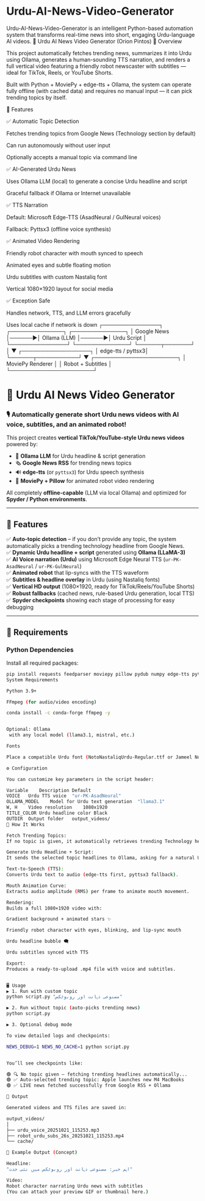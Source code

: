 # Urdu-AI-News-Video-Generator
Urdu-AI-News-Video-Generator is an intelligent Python-based automation system that transforms real-time news into short, engaging Urdu-language AI videos.
📰 Urdu AI News Video Generator (Orion Pintos)
🎯 Overview

This project automatically fetches trending news, summarizes it into Urdu using Ollama, generates a human-sounding TTS narration, and renders a full vertical video featuring a friendly robot newscaster with subtitles — ideal for TikTok, Reels, or YouTube Shorts.

Built with Python + MoviePy + edge-tts + Ollama, the system can operate fully offline (with cached data) and requires no manual input — it can pick trending topics by itself.

🚀 Features

✅ Automatic Topic Detection

Fetches trending topics from Google News (Technology section by default)

Can run autonomously without user input

Optionally accepts a manual topic via command line

✅ AI-Generated Urdu News

Uses Ollama LLM (local) to generate a concise Urdu headline and script

Graceful fallback if Ollama or Internet unavailable

✅ TTS Narration

Default: Microsoft Edge-TTS (AsadNeural / GulNeural voices)

Fallback: Pyttsx3 (offline voice synthesis)

✅ Animated Video Rendering

Friendly robot character with mouth synced to speech

Animated eyes and subtle floating motion

Urdu subtitles with custom Nastaliq font

Vertical 1080×1920 layout for social media

✅ Exception Safe

Handles network, TTS, and LLM errors gracefully

Uses local cache if network is down
 ┌───────────────┐       ┌──────────────┐       ┌──────────────┐
 │ Google News   │──────▶│ Ollama (LLM) │──────▶│ Urdu Script  │
 └───────────────┘       └──────────────┘       └──────┬───────┘
                                                          │
                                                          ▼
                                                ┌──────────────────┐
                                                │ edge-tts / pyttsx3│
                                                └──────┬───────────┘
                                                       ▼
                                            ┌──────────────────────┐
                                            │  MoviePy Renderer    │
                                            │  Robot + Subtitles   │
                                            └──────────────────────┘
# 📰 Urdu AI News Video Generator

### 🎙️ Automatically generate short Urdu news videos with AI voice, subtitles, and an animated robot!

This project creates **vertical TikTok/YouTube-style Urdu news videos** powered by:
- 🧠 **Ollama LLM** for Urdu headline & script generation  
- 🗞️ **Google News RSS** for trending news topics  
- 🔊 **edge-tts** (or `pyttsx3`) for Urdu speech synthesis  
- 🎥 **MoviePy + Pillow** for animated robot video rendering  

All completely **offline-capable** (LLM via local Ollama) and optimized for **Spyder / Python environments**.

---

## 🚀 Features

✅ **Auto-topic detection** – if you don’t provide any topic, the system automatically picks a trending technology headline from Google News.  
✅ **Dynamic Urdu headline + script** generated using **Ollama (LLaMA-3)**  
✅ **AI Voice narration (Urdu)** using Microsoft Edge Neural TTS (`ur-PK-AsadNeural` / `ur-PK-GulNeural`)  
✅ **Animated robot** that lip-syncs with the TTS waveform  
✅ **Subtitles & headline overlay** in Urdu (using Nastaliq fonts)  
✅ **Vertical HD output** (1080×1920, ready for TikTok/Reels/YouTube Shorts)  
✅ **Robust fallbacks** (cached news, rule-based Urdu generation, local TTS)  
✅ **Spyder checkpoints** showing each stage of processing for easy debugging  

---

## 🧰 Requirements

### Python Dependencies
Install all required packages:
```bash
pip install requests feedparser moviepy pillow pydub numpy edge-tts pyttsx3
System Requirements

Python 3.9+

FFmpeg (for audio/video encoding)

conda install -c conda-forge ffmpeg -y


Optional: Ollama
 with any local model (llama3.1, mistral, etc.)

Fonts

Place a compatible Urdu font (NotoNastaliqUrdu-Regular.ttf or Jameel Noori Nastaleeq.ttf) next to the script.

⚙️ Configuration

You can customize key parameters in the script header:

Variable	Description	Default
VOICE	Urdu TTS voice	"ur-PK-AsadNeural"
OLLAMA_MODEL	Model for Urdu text generation	"llama3.1"
W, H	Video resolution	1080x1920
TITLE_COLOR	Urdu headline color	Black
OUTDIR	Output folder	output_videos/
🧠 How It Works

Fetch Trending Topics:
If no topic is given, it automatically retrieves trending Technology headlines from Google News RSS.

Generate Urdu Headline + Script:
It sends the selected topic headlines to Ollama, asking for a natural Urdu news headline and 3–4 sentence script.

Text-to-Speech (TTS):
Converts Urdu text to audio (edge-tts first, pyttsx3 fallback).

Mouth Animation Curve:
Extracts audio amplitude (RMS) per frame to animate mouth movement.

Rendering:
Builds a full 1080×1920 video with:

Gradient background + animated stars ✨

Friendly robot character with eyes, blinking, and lip-sync mouth

Urdu headline bubble 🗨️

Urdu subtitles synced with TTS

Export:
Produces a ready-to-upload .mp4 file with voice and subtitles.


🖥️ Usage
▶️ 1. Run with custom topic
python script.py "مصنوعی ذہانت اور روبوٹکس"

▶️ 2. Run without topic (auto-picks trending news)
python script.py

▶️ 3. Optional debug mode

To view detailed logs and checkpoints:

NEWS_DEBUG=1 NEWS_NO_CACHE=1 python script.py


You’ll see checkpoints like:

🟢 🔍 No topic given — fetching trending headlines automatically...
🟢 ✅ Auto-selected trending topic: Apple launches new M4 MacBooks
🟢 ✅ LIVE news fetched successfully from Google RSS + Ollama

📂 Output

Generated videos and TTS files are saved in:

output_videos/
│
├── urdu_voice_20251021_115253.mp3
├── robot_urdu_subs_26s_20251021_115253.mp4
└── cache/

🧩 Example Output (Concept)

Headline:
"اہم خبر: مصنوعی ذہانت اور روبوٹکس میں نئی جدت"

Video:
Robot character narrating Urdu news with subtitles
(You can attach your preview GIF or thumbnail here.)
